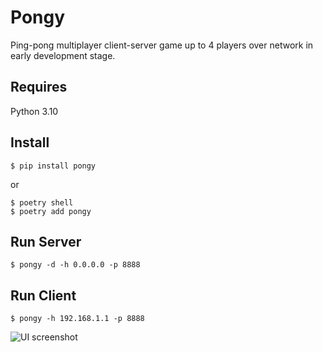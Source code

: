 # Pongy

Ping-pong multiplayer client-server game up to 4 players over network in early development stage.

## Requires

Python 3.10

## Install

```
$ pip install pongy
```

or

```
$ poetry shell
$ poetry add pongy
```

## Run Server

```
$ pongy -d -h 0.0.0.0 -p 8888
```

## Run Client

```
$ pongy -h 192.168.1.1 -p 8888
```

![UI screenshot](https://github.com/vyalovvldmr/pongy/blob/main/screen.png?raw=true)
